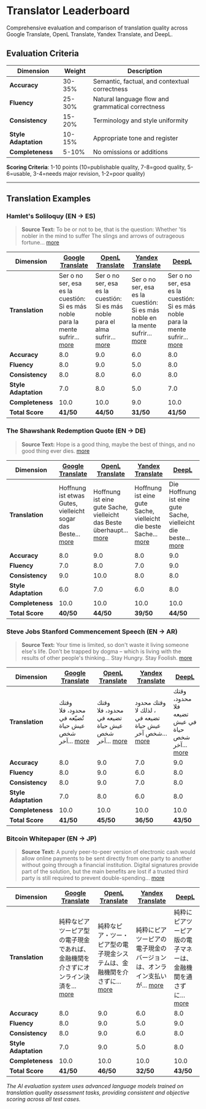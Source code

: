 # Translator Leaderboard

Comprehensive evaluation and comparison of translation quality across Google Translate, OpenL Translate, Yandex Translate, and DeepL.

## Evaluation Criteria

| Dimension | Weight | Description |
|-----------|--------|-------------|
| **Accuracy** | 30-35% | Semantic, factual, and contextual correctness |
| **Fluency** | 25-30% | Natural language flow and grammatical correctness |
| **Consistency** | 15-20% | Terminology and style uniformity |
| **Style Adaptation** | 10-15% | Appropriate tone and register |
| **Completeness** | 5-10% | No omissions or additions |

**Scoring Criteria**: 1-10 points (10=publishable quality, 7-8=good quality, 5-6=usable, 3-4=needs major revision, 1-2=poor quality)

---

## Translation Examples

### Hamlet's Soliloquy (EN → ES)

> **Source Text:**  To be or not to be, that is the question: Whether 'tis nobler in the mind to suffer The slings and arrows of outrageous fortune... [more](./examples/hamlet-soliloquy.md)

| Dimension | [Google Translate](https://translate.google.com/) | [OpenL Translate](https://openl.io/) | [Yandex Translate](https://translate.yandex.com/) | [DeepL](https://www.deepl.com/) |
|-----------|------------------|-----------------|------------------|--------|
| **Translation** | Ser o no ser, esa es la cuestión: Si es más noble para la mente sufrir... [more](./examples/hamlet-soliloquy.md#google-translate) | Ser o no ser, esa es la cuestión: Si es más noble para el alma sufrir... [more](./examples/hamlet-soliloquy.md#openl-translate) | Ser o no ser, esa es la cuestión: Si es más noble en la mente sufrir... [more](./examples/hamlet-soliloquy.md#yandex-translate) | Ser o no ser, esa es la cuestión: Si es más noble para la mente sufrir... [more](./examples/hamlet-soliloquy.md#deepl) |
| **Accuracy** | 8.0 | 9.0 | 6.0 | 8.0 |
| **Fluency** | 8.0 | 9.0 | 5.0 | 8.0 |
| **Consistency** | 8.0 | 8.0 | 6.0 | 8.0 |
| **Style Adaptation** | 7.0 | 8.0 | 5.0 | 7.0 |
| **Completeness** | 10.0 | 10.0 | 9.0 | 10.0 |
| **Total Score** | **41/50** | **44/50** | **31/50** | **41/50** |

### The Shawshank Redemption Quote (EN → DE)

> **Source Text:**  Hope is a good thing, maybe the best of things, and no good thing ever dies. [more](./examples/shawshank-redemption.md)

| Dimension | [Google Translate](https://translate.google.com/) | [OpenL Translate](https://openl.io/) | [Yandex Translate](https://translate.yandex.com/) | [DeepL](https://www.deepl.com/) |
|-----------|------------------|-----------------|------------------|--------|
| **Translation** | Hoffnung ist etwas Gutes, vielleicht sogar das Beste... [more](./examples/shawshank-redemption.md#google-translate) | Hoffnung ist eine gute Sache, vielleicht das Beste überhaupt... [more](./examples/shawshank-redemption.md#openl-translate) | Hoffnung ist eine gute Sache, vielleicht die beste Sache... [more](./examples/shawshank-redemption.md#yandex-translate) | Die Hoffnung ist eine gute Sache, vielleicht die beste... [more](./examples/shawshank-redemption.md#deepl) |
| **Accuracy** | 8.0 | 9.0 | 8.0 | 9.0 |
| **Fluency** | 7.0 | 8.0 | 7.0 | 9.0 |
| **Consistency** | 9.0 | 10.0 | 8.0 | 8.0 |
| **Style Adaptation** | 6.0 | 7.0 | 6.0 | 8.0 |
| **Completeness** | 10.0 | 10.0 | 10.0 | 10.0 |
| **Total Score** | **40/50** | **44/50** | **39/50** | **44/50** |

### Steve Jobs Stanford Commencement Speech (EN → AR)

> **Source Text:**  Your time is limited, so don't waste it living someone else's life. Don't be trapped by dogma – which is living with the results of other people's thinking... Stay Hungry. Stay Foolish. [more](./examples/steve-jobs-stanford-speech.md)

| Dimension | [Google Translate](https://translate.google.com/) | [OpenL Translate](https://openl.io/) | [Yandex Translate](https://translate.yandex.com/) | [DeepL](https://www.deepl.com/) |
|-----------|------------------|-----------------|------------------|--------|
| **Translation** | وقتك محدود، فلا تُضيّعه في عيش حياة شخص آخر... [more](./examples/steve-jobs-stanford-speech.md#google-translate) | وقتك محدود، فلا تضيعه في عيش حياة شخص آخر... [more](./examples/steve-jobs-stanford-speech.md#openl-translate) | وقتك محدود ، لذلك لا تضيعه في عيش حياة شخص آخر... [more](./examples/steve-jobs-stanford-speech.md#yandex-translate) | وقتك محدود، فلا تضيعه في عيش حياة شخص آخر... [more](./examples/steve-jobs-stanford-speech.md#deepl) |
| **Accuracy** | 8.0 | 9.0 | 7.0 | 9.0 |
| **Fluency** | 8.0 | 9.0 | 6.0 | 8.0 |
| **Consistency** | 8.0 | 9.0 | 7.0 | 8.0 |
| **Style Adaptation** | 7.0 | 8.0 | 6.0 | 8.0 |
| **Completeness** | 10.0 | 10.0 | 10.0 | 10.0 |
| **Total Score** | **41/50** | **45/50** | **36/50** | **43/50** |

### Bitcoin Whitepaper (EN → JP)

> **Source Text:**  A purely peer-to-peer version of electronic cash would allow online payments to be sent directly from one party to another without going through a financial institution. Digital signatures provide part of the solution, but the main benefits are lost if a trusted third party is still required to prevent double-spending... [more](./examples/bitcoin-whitepaper.md)

| Dimension | [Google Translate](https://translate.google.com/) | [OpenL Translate](https://openl.io/) | [Yandex Translate](https://translate.yandex.com/) | [DeepL](https://www.deepl.com/) |
|-----------|------------------|-----------------|------------------|--------|
| **Translation** | 純粋なピアツーピア型の電子現金であれば、金融機関を介さずにオンライン決済を... [more](./examples/bitcoin-whitepaper.md#google-translate) | 純粋なピア・ツー・ピア型の電子現金システムは、金融機関を介さずに... [more](./examples/bitcoin-whitepaper.md#openl-translate) | 純粋にピアツーピアの電子現金のバージョンは、オンライン支払いが... [more](./examples/bitcoin-whitepaper.md#yandex-translate) | 純粋にピアツーピア版の電子マネーは、金融機関を通さずに... [more](./examples/bitcoin-whitepaper.md#deepl) |
| **Accuracy** | 8.0 | 9.0 | 6.0 | 8.0 |
| **Fluency** | 8.0 | 9.0 | 5.0 | 9.0 |
| **Consistency** | 8.0 | 9.0 | 6.0 | 8.0 |
| **Style Adaptation** | 7.0 | 9.0 | 5.0 | 8.0 |
| **Completeness** | 10.0 | 10.0 | 10.0 | 10.0 |
| **Total Score** | **41/50** | **46/50** | **32/50** | **43/50** |


*The AI evaluation system uses advanced language models trained on translation quality assessment tasks, providing consistent and objective scoring across all test cases.*